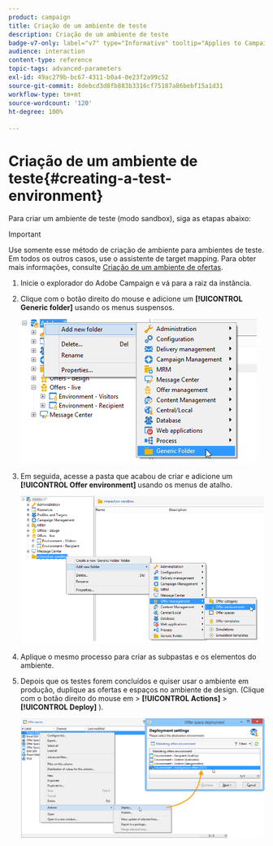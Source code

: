 ```yaml
---
product: campaign
title: Criação de um ambiente de teste
description: Criação de um ambiente de teste
badge-v7-only: label="v7" type="Informative" tooltip="Applies to Campaign Classic v7 only"
audience: interaction
content-type: reference
topic-tags: advanced-parameters
exl-id: 49ac279b-bc67-4311-b0a4-0e23f2a99c52
source-git-commit: 8debcd3d8fb883b3316cf75187a86bebf15a1d31
workflow-type: tm+mt
source-wordcount: '120'
ht-degree: 100%

---
```


# Criação de um ambiente de teste{#creating-a-test-environment}



Para criar um ambiente de teste (modo sandbox), siga as etapas abaixo:

>[!IMPORTANT]
>
>Use somente esse método de criação de ambiente para ambientes de teste. Em todos os outros casos, use o assistente de target mapping. Para obter mais informações, consulte [Criação de um ambiente de ofertas](../../interaction/using/live-design-environments.md#creating-an-offer-environment).

1. Inicie o explorador do Adobe Campaign e vá para a raiz da instância.
1. Clique com o botão direito do mouse e adicione um **[!UICONTROL Generic folder]** usando os menus suspensos.

   ![](assets/offer_env_creation_001.png)

1. Em seguida, acesse a pasta que acabou de criar e adicione um **[!UICONTROL Offer environment]** usando os menus de atalho.

   ![](assets/offer_env_creation_001bis.png)

1. Aplique o mesmo processo para criar as subpastas e os elementos do ambiente.
1. Depois que os testes forem concluídos e quiser usar o ambiente em produção, duplique as ofertas e espaços no ambiente de design. (Clique com o botão direito do mouse em > **[!UICONTROL Actions]** > **[!UICONTROL Deploy]** ).

   ![](assets/migration_interaction_5.png)
